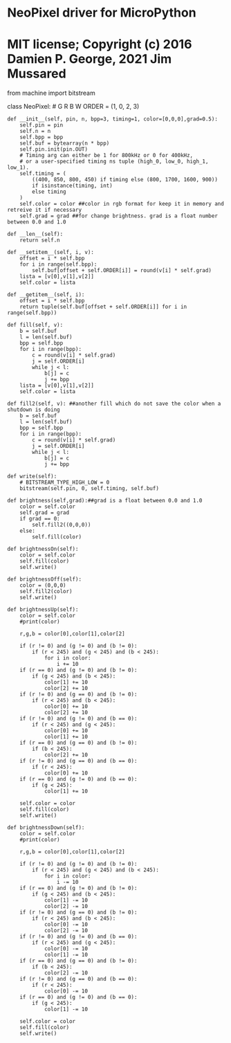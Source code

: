# NeoPixel driver for MicroPython
# MIT license; Copyright (c) 2016 Damien P. George, 2021 Jim Mussared
from machine import bitstream

class NeoPixel:
    # G R B W
    ORDER = (1, 0, 2, 3)

    def __init__(self, pin, n, bpp=3, timing=1, color=[0,0,0],grad=0.5):
        self.pin = pin
        self.n = n
        self.bpp = bpp
        self.buf = bytearray(n * bpp)
        self.pin.init(pin.OUT)
        # Timing arg can either be 1 for 800kHz or 0 for 400kHz,
        # or a user-specified timing ns tuple (high_0, low_0, high_1, low_1).
        self.timing = (
            ((400, 850, 800, 450) if timing else (800, 1700, 1600, 900))
            if isinstance(timing, int)
            else timing
        )
        self.color = color ##color in rgb format for keep it in memory and retreive it if necessary
        self.grad = grad ##for change brightness. grad is a float number between 0.0 and 1.0 

    def __len__(self):
        return self.n

    def __setitem__(self, i, v):
        offset = i * self.bpp
        for i in range(self.bpp):
            self.buf[offset + self.ORDER[i]] = round(v[i] * self.grad)
        lista = [v[0],v[1],v[2]]
        self.color = lista

    def __getitem__(self, i):
        offset = i * self.bpp
        return tuple(self.buf[offset + self.ORDER[i]] for i in range(self.bpp))

    def fill(self, v):
        b = self.buf
        l = len(self.buf)
        bpp = self.bpp
        for i in range(bpp):
            c = round(v[i] * self.grad)
            j = self.ORDER[i]
            while j < l:
                b[j] = c
                j += bpp
        lista = [v[0],v[1],v[2]]
        self.color = lista
    
    def fill2(self, v): ##another fill which do not save the color when a shutdown is doing
        b = self.buf
        l = len(self.buf)
        bpp = self.bpp
        for i in range(bpp):
            c = round(v[i] * self.grad)
            j = self.ORDER[i]
            while j < l:
                b[j] = c
                j += bpp

    def write(self):
        # BITSTREAM_TYPE_HIGH_LOW = 0
        bitstream(self.pin, 0, self.timing, self.buf)

    def brightness(self,grad):##grad is a float between 0.0 and 1.0
        color = self.color
        self.grad = grad
        if grad == 0:
            self.fill2((0,0,0))         
        else:
            self.fill(color)
        
    def brightnessOn(self):
        color = self.color
        self.fill(color)
        self.write()
       
    def brightnessOff(self):
        color = (0,0,0)
        self.fill2(color)
        self.write()
   
    def brightnessUp(self):
        color = self.color
        #print(color)
        
        r,g,b = color[0],color[1],color[2]

        if (r != 0) and (g != 0) and (b != 0):
            if (r < 245) and (g < 245) and (b < 245):
                for i in color:
                    i += 10
        if (r == 0) and (g != 0) and (b != 0):
            if (g < 245) and (b < 245):
                color[1] += 10
                color[2] += 10
        if (r != 0) and (g == 0) and (b != 0):
            if (r < 245) and (b < 245):
                color[0] += 10
                color[2] += 10
        if (r != 0) and (g != 0) and (b == 0):
            if (r < 245) and (g < 245):
                color[0] += 10
                color[1] += 10
        if (r == 0) and (g == 0) and (b != 0):
            if (b < 245):
                color[2] += 10
        if (r != 0) and (g == 0) and (b == 0):
            if (r < 245):
                color[0] += 10
        if (r == 0) and (g != 0) and (b == 0):
            if (g < 245):
                color[1] += 10
        
        self.color = color
        self.fill(color)
        self.write()
        
    def brightnessDown(self):
        color = self.color
        #print(color)
        
        r,g,b = color[0],color[1],color[2]

        if (r != 0) and (g != 0) and (b != 0):
            if (r < 245) and (g < 245) and (b < 245):
                for i in color:
                    i -= 10
        if (r == 0) and (g != 0) and (b != 0):
            if (g < 245) and (b < 245):
                color[1] -= 10
                color[2] -= 10
        if (r != 0) and (g == 0) and (b != 0):
            if (r < 245) and (b < 245):
                color[0] -= 10
                color[2] -= 10
        if (r != 0) and (g != 0) and (b == 0):
            if (r < 245) and (g < 245):
                color[0] -= 10
                color[1] -= 10
        if (r == 0) and (g == 0) and (b != 0):
            if (b < 245):
                color[2] -= 10
        if (r != 0) and (g == 0) and (b == 0):
            if (r < 245):
                color[0] -= 10
        if (r == 0) and (g != 0) and (b == 0):
            if (g < 245):
                color[1] -= 10
        
        self.color = color
        self.fill(color)
        self.write()
